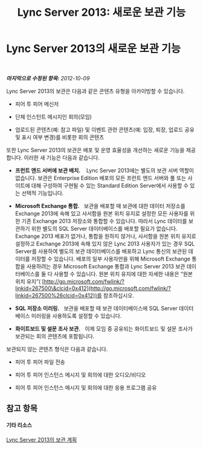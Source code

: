 ﻿---
title: 'Lync Server 2013: 새로운 보관 기능'
TOCTitle: 새로운 보관 기능
ms:assetid: c002e367-41ad-498d-9d23-8b117ac435b2
ms:mtpsurl: https://technet.microsoft.com/ko-kr/library/JJ205225(v=OCS.15)
ms:contentKeyID: 49304905
ms.date: 08/24/2015
mtps_version: v=OCS.15
ms.translationtype: HT
---

# Lync Server 2013의 새로운 보관 기능

 

_**마지막으로 수정된 항목:** 2012-10-09_

Lync Server 2013의 보관은 다음과 같은 콘텐츠 유형을 아카이빙할 수 있습니다.

  - 피어 투 피어 메신저

  - 단체 인스턴트 메시지인 회의(모임)

  - 업로드된 콘텐츠(예: 참고 파일) 및 이벤트 관련 콘텐츠(예: 입장, 퇴장, 업로드 공유 및 표시 여부 변경)를 비롯한 회의 콘텐츠

또한 Lync Server 2013의 보관은 배포 및 운영 효율성을 개선하는 새로운 기능을 제공합니다. 이러한 새 기능은 다음과 같습니다.

  - **프런트 엔드 서버에 보관 배치.**    Lync Server 2013에는 별도의 보관 서버 역할이 없습니다. 보관은 Enterprise Edition 배포의 모든 프런트 엔드 서버와 풀 또는 사이트에 대해 구성하여 구현될 수 있는 Standard Edition Server에서 사용할 수 있는 선택적 기능입니다.

  - **Microsoft Exchange 통합.**   보관을 배포할 때 보관에 대한 데이터 저장소를 Exchange 2013에 속해 있고 사서함을 원본 위치 유지로 설정한 모든 사용자를 위한 기존 Exchange 2013 저장소와 통합할 수 있습니다. 따라서 Lync 데이터를 보관하기 위한 별도의 SQL Server 데이터베이스를 배포할 필요가 없습니다. Exchange 2013 배포가 없거나, 통합을 원하지 않거나, 사서함을 원본 위치 유지로 설정하고 Exchange 2013에 속해 있지 않은 Lync 2013 사용자가 있는 경우 SQL Server를 사용하여 별도의 보관 데이터베이스를 배포하고 Lync 통신의 보관된 데이터를 저장할 수 있습니다. 배포의 일부 사용자만을 위해 Microsoft Exchange 통합을 사용하려는 경우 Microsoft Exchange 통합과 Lync Server 2013 보관 데이터베이스를 둘 다 사용할 수 있습니다. 원본 위치 유지에 대한 자세한 내용은 “원본 위치 유지”( [http://go.microsoft.com/fwlink/?linkid=267500\&clcid=0x412](http://go.microsoft.com/fwlink/?linkid=267500%26clcid=0x412))를 참조하십시오.

  - **SQL 저장소 미러링.**   보관을 배포할 때 보관 데이터베이스에 SQL Server 데이터베이스 미러링을 사용하도록 설정할 수 있습니다.

  - **화이트보드 및 설문 조사 보관.**   이제 모임 중 공유되는 화이트보드 및 설문 조사가 보관되는 회의 콘텐츠에 포함됩니다.

보관되지 않는 콘텐츠 형식은 다음과 같습니다.

  - 피어 투 피어 파일 전송

  - 피어 투 피어 인스턴스 메시지 및 회의에 대한 오디오/비디오

  - 피어 투 피어 인스턴스 메시지 및 회의에 대한 응용 프로그램 공유

## 참고 항목

#### 기타 리소스

[Lync Server 2013의 보관 계획](lync-server-2013-planning-for-archiving.md)

